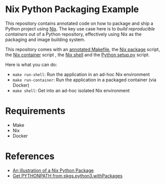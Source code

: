 # Nix Python Packaging Example

This repository contains annotated code on how to package and ship a Python
project using [Nix](https://nixos.org/). The key use case here is to
*build reproducible containers* out of a Python repository, effectively using
Nix as the packaging and image building system.

This repository comes with an [annotated Makefile](Makefile), the
[Nix package](package.nix) script, the [Nix container](container.nix) script , the [Nix shell](shell.script)
and the [Python setup.py](setup.py) script.

Here is what you can do:

- `make run-shell`: Run the application in an ad-hoc Nix environment
- `make run-container`: Run the application in a packaged container (via Docker)
- `make shell`: Get into an ad-hoc isolated Nix environment

# Requirements

- Make
- Nix
- Docker

# References

- [An illustration of a Nix Python Package](https://gist.github.com/CMCDragonkai/b2337658ff40294d251cc79d12b34224)
- [Get PYTHONPATH from pkgs.python3.withPackages](https://discourse.nixos.org/t/get-pythonpath-from-pkgs-python3-withpackages/6076/3)
